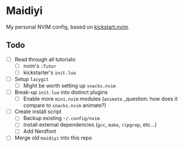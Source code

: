 # Maidiyi

My personal NVIM config, based on [kickstart.nvim](https://github.com/nvim-lua/kickstart.nvim).

## Todo

- [ ] Read through all tutorials:
  - [ ] nvim's `:Tutor`
  - [ ] kickstarter's `init.lua`
- [ ] Setup `lazygit`
  - [ ] Might be worth setting up `snacks.nvim`
- [ ] Break-up `init.lua` into distinct plugins
  - [ ] Enable more `mini.nvim` modules (`animate` _question: how does it compare to `snacks.nvim` animate?)
- [ ] Create install script
  - [ ] Backup existing `~/.config/nvim`
  - [ ] Install external dependencies (`gcc`, `make`, `ripgrep`, etc...)
  - [ ] Add Nerdfont
- [ ] Merge old `maidiyi` into this repo
